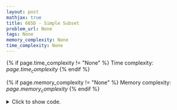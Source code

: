 ```yaml
---
layout: post
mathjax: true
title: 665D - Simple Subset
problem_url: None
tags: None
memory_complexity: None
time_complexity: None
---
```




{% if page.time_complexity != "None" %}
Time complexity: ${{ page.time_complexity }}$
{% endif %}

{% if page.memory_complexity != "None" %}
Memory complexity: ${{ page.memory_complexity }}$
{% endif %}

<details>
<summary>
<p style="display:inline">Click to show code.</p>
</summary>
```cpp
{% raw %}
using namespace std;
using ll = long long;
using vi = vector<int>;
int const AMAX = 2e6 + 11;
bitset<AMAX> is_prime;
void sieve()
{
    is_prime.set();
    is_prime[0] = is_prime[1] = 0;
    for (ll i = 2; i < AMAX; ++i)
        if (is_prime[i])
            for (ll j = i * i; j < AMAX; j += i)
                is_prime[j] = 0;
}
int main(void)
{
    int n;
    vi a, ans;
    cin >> n;
    a.resize(n);
    for (auto &ai : a)
        cin >> ai;
    sort(a.begin(), a.end());
    sieve();
    if (a[0] == 1)
    {
        auto it = upper_bound(a.begin(), a.end(), 1);
        int ones = distance(a.begin(), it);
        int x = -1;
        for (; it != a.end(); ++it)
        {
            if (is_prime[*it + 1])
            {
                x = *it;
                break;
            }
        }
        ans = vi(a.begin(), a.begin() + ones);
        if (x != -1)
            ans.push_back(x);
    }
    if ((int)ans.size() < 2)
    {
        for (int i = 0; i < n - 1; ++i)
        {
            for (int j = i + 1; j < n; ++j)
            {
                if (is_prime[a[i] + a[j]])
                {
                    ans.clear();
                    ans.push_back(a[i]), ans.push_back(a[j]);
                    break;
                }
            }
            if ((int)ans.size() == 2)
                break;
        }
    }
    if ((int)ans.size() < 1)
        ans = {a[0]};
    cout << ans.size() << endl;
    for (auto x : ans)
        cout << x << " ";
    cout << endl;
    return 0;
}

{% endraw %}
```
</details>

